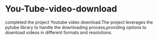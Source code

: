 # You-Tube-video-download
completed the project Youtube video download.The project leverages the pytube library to handle the downloading process,providing options to download videos in different formats and resolutions.
